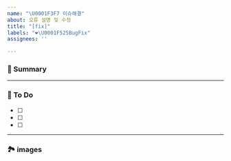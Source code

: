 ```yaml
---
name: "\U0001F3F7 이슈해결"
about: 오류 설명 및 수정
title: "[fix]"
labels: "❤️‍\U0001F525BugFix"
assignees: ''

---
```


### 🚀 Summary

<!-- A brief description of the issue. -->

---

### 📝 To Do

<!-- Write what you need to do -->

- [ ]
- [ ]
- [ ]

---

### 🏞️ images 

<!-- Capture related images -->
